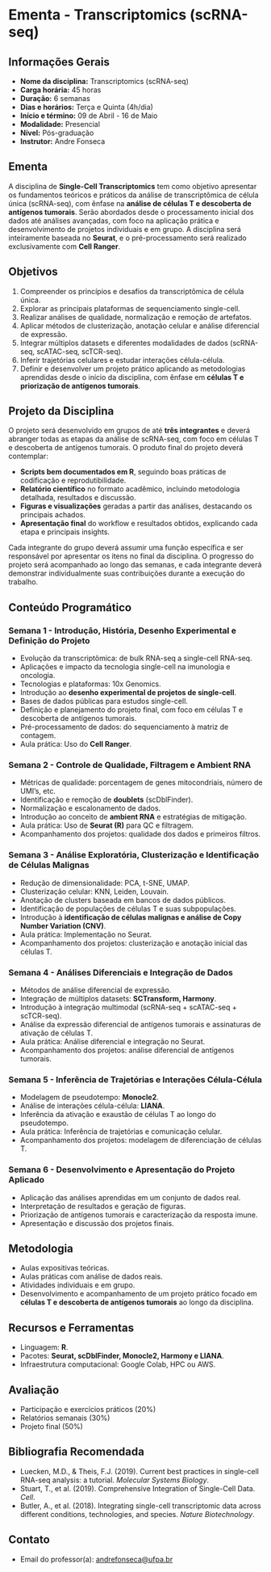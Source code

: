 # **Ementa - Transcriptomics (scRNA-seq)**

## **Informações Gerais**

- **Nome da disciplina:** Transcriptomics (scRNA-seq)
- **Carga horária:** 45 horas
- **Duração:** 6 semanas
- **Dias e horários:** Terça e Quinta (4h/dia)
- **Início e término:** 09 de Abril - 16 de Maio
- **Modalidade:** Presencial
- **Nível:** Pós-graduação
- **Instrutor:** Andre Fonseca

## **Ementa**

A disciplina de **Single-Cell Transcriptomics** tem como objetivo apresentar os fundamentos teóricos e práticos da análise de transcriptômica de célula única (scRNA-seq), com ênfase na **análise de células T e descoberta de antígenos tumorais**. Serão abordados desde o processamento inicial dos dados até análises avançadas, com foco na aplicação prática e desenvolvimento de projetos individuais e em grupo. A disciplina será inteiramente baseada no **Seurat**, e o pré-processamento será realizado exclusivamente com **Cell Ranger**.

## **Objetivos**

1. Compreender os princípios e desafios da transcriptômica de célula única.
2. Explorar as principais plataformas de sequenciamento single-cell.
3. Realizar análises de qualidade, normalização e remoção de artefatos.
4. Aplicar métodos de clusterização, anotação celular e análise diferencial de expressão.
5. Integrar múltiplos datasets e diferentes modalidades de dados (scRNA-seq, scATAC-seq, scTCR-seq).
6. Inferir trajetórias celulares e estudar interações célula-célula.
7. Definir e desenvolver um projeto prático aplicando as metodologias aprendidas desde o início da disciplina, com ênfase em **células T e priorização de antígenos tumorais**.

## **Projeto da Disciplina**

O projeto será desenvolvido em grupos de até **três integrantes** e deverá abranger todas as etapas da análise de scRNA-seq, com foco em células T e descoberta de antígenos tumorais. O produto final do projeto deverá contemplar:

- **Scripts bem documentados em R**, seguindo boas práticas de codificação e reprodutibilidade.
- **Relatório científico** no formato acadêmico, incluindo metodologia detalhada, resultados e discussão.
- **Figuras e visualizações** geradas a partir das análises, destacando os principais achados.
- **Apresentação final** do workflow e resultados obtidos, explicando cada etapa e principais insights.

Cada integrante do grupo deverá assumir uma função específica e ser responsável por apresentar os itens no final da disciplina. O progresso do projeto será acompanhado ao longo das semanas, e cada integrante deverá demonstrar individualmente suas contribuições durante a execução do trabalho.

## **Conteúdo Programático**

### **Semana 1 - Introdução, História, Desenho Experimental e Definição do Projeto**

- Evolução da transcriptômica: de bulk RNA-seq a single-cell RNA-seq.
- Aplicações e impacto da tecnologia single-cell na imunologia e oncologia.
- Tecnologias e plataformas: 10x Genomics.
- Introdução ao **desenho experimental de projetos de single-cell**.
- Bases de dados públicas para estudos single-cell.
- Definição e planejamento do projeto final, com foco em células T e descoberta de antígenos tumorais.
- Pré-processamento de dados: do sequenciamento à matriz de contagem.
- Aula prática: Uso do **Cell Ranger**.

### **Semana 2 - Controle de Qualidade, Filtragem e Ambient RNA**

- Métricas de qualidade: porcentagem de genes mitocondriais, número de UMI’s, etc.
- Identificação e remoção de **doublets** (scDblFinder).
- Normalização e escalonamento de dados.
- Introdução ao conceito de **ambient RNA** e estratégias de mitigação.
- Aula prática: Uso de **Seurat (R)** para QC e filtragem.
- Acompanhamento dos projetos: qualidade dos dados e primeiros filtros.

### **Semana 3 - Análise Exploratória, Clusterização e Identificação de Células Malignas**

- Redução de dimensionalidade: PCA, t-SNE, UMAP.
- Clusterização celular: KNN, Leiden, Louvain.
- Anotação de clusters baseada em bancos de dados públicos.
- Identificação de populações de células T e suas subpopulações.
- Introdução à **identificação de células malignas e análise de Copy Number Variation (CNV)**.
- Aula prática: Implementação no Seurat.
- Acompanhamento dos projetos: clusterização e anotação inicial das células T.

### **Semana 4 - Análises Diferenciais e Integração de Dados**

- Métodos de análise diferencial de expressão.
- Integração de múltiplos datasets: **SCTransform, Harmony**.
- Introdução à integração multimodal (scRNA-seq + scATAC-seq + scTCR-seq).
- Análise da expressão diferencial de antígenos tumorais e assinaturas de ativação de células T.
- Aula prática: Análise diferencial e integração no Seurat.
- Acompanhamento dos projetos: análise diferencial de antígenos tumorais.

### **Semana 5 - Inferência de Trajetórias e Interações Célula-Célula**

- Modelagem de pseudotempo: **Monocle2**.
- Análise de interações célula-célula: **LIANA**.
- Inferência da ativação e exaustão de células T ao longo do pseudotempo.
- Aula prática: Inferência de trajetórias e comunicação celular.
- Acompanhamento dos projetos: modelagem de diferenciação de células T.

### **Semana 6 - Desenvolvimento e Apresentação do Projeto Aplicado**

- Aplicação das análises aprendidas em um conjunto de dados real.
- Interpretação de resultados e geração de figuras.
- Priorização de antígenos tumorais e caracterização da resposta imune.
- Apresentação e discussão dos projetos finais.

## **Metodologia**

- Aulas expositivas teóricas.
- Aulas práticas com análise de dados reais.
- Atividades individuais e em grupo.
- Desenvolvimento e acompanhamento de um projeto prático focado em **células T e descoberta de antígenos tumorais** ao longo da disciplina.

## **Recursos e Ferramentas**

- Linguagem: **R**.
- Pacotes: **Seurat, scDblFinder, Monocle2, Harmony e LIANA**.
- Infraestrutura computacional: Google Colab, HPC ou AWS.

## **Avaliação**

- Participação e exercícios práticos (20%)
- Relatórios semanais (30%)
- Projeto final (50%)

## **Bibliografia Recomendada**

- Luecken, M.D., & Theis, F.J. (2019). Current best practices in single-cell RNA-seq analysis: a tutorial. *Molecular Systems Biology*.
- Stuart, T., et al. (2019). Comprehensive Integration of Single-Cell Data. *Cell*.
- Butler, A., et al. (2018). Integrating single-cell transcriptomic data across different conditions, technologies, and species. *Nature Biotechnology*.

## **Contato**

- Email do professor(a): [andrefonseca@ufpa.br](mailto:andrefonseca@ufpa.br)